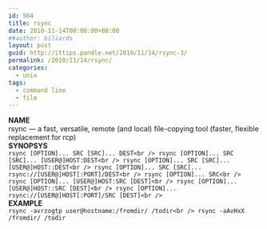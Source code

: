 ```yaml
---
id: 564
title: rsync
date: 2010-11-14T00:00:00+00:00
##author: biliards
layout: post
guid: http://ittips.pandle.net/2010/11/14/rsync-3/
permalink: /2010/11/14/rsync/
categories:
  - unix
tags:
  - command line
  - file
---
```

**NAME**  
rsync &#8212; a fast, versatile, remote (and local) file-copying tool (faster, flexible replacement for rcp)  
**SYNOPSYS**  
       `rsync [OPTION]... SRC [SRC]... DEST<br />
       rsync [OPTION]... SRC [SRC]... [USER@]HOST:DEST<br />
       rsync [OPTION]... SRC [SRC]... [USER@]HOST::DEST<br />
       rsync [OPTION]... SRC [SRC]... rsync://[USER@]HOST[:PORT]/DEST<br />
       rsync [OPTION]... SRC<br />
       rsync [OPTION]... [USER@]HOST:SRC [DEST]<br />
       rsync [OPTION]... [USER@]HOST::SRC [DEST]<br />
       rsync [OPTION]... rsync://[USER@]HOST[:PORT]/SRC [DEST]<br />
`  
**EXAMPLE**  
`rsync -avrzogtp user@hostname:/fromdir/ /todir<br />
rsync -aAvHxX /fromdir/ /todir`


